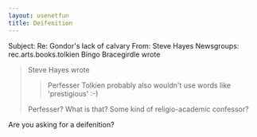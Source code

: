 ```yaml
---
layout: usenetfun
title: Deifenition
---
```



 Subject: Re: Gondor's lack of calvary 
From: Steve Hayes
Newsgroups: rec.arts.books.tolkien
Bingo Bracegirdle wrote
> Steve Hayes wrote
>> Perfesser Tolkien probably also wouldn't use words like
>> 'prestigious' :-)
>> 
>Perfesser? What is that? Some kind of religio-academic confessor?

Are you asking for a deifenition?


   